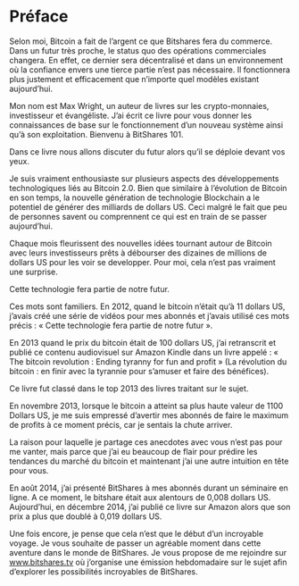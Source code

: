 Préface
=======

Selon moi, Bitcoin a fait de l’argent ce que Bitshares fera du commerce. Dans un futur très proche, le status quo des opérations commerciales changera. En effet, ce dernier sera décentralisé et dans un environnement où la confiance envers une tierce partie n’est pas nécessaire. Il fonctionnera plus justement et efficacement  que n’importe quel modèles existant aujourd’hui. 

Mon nom est Max Wright, un auteur de livres sur les crypto-monnaies, investisseur et évangéliste. J’ai écrit ce livre pour vous donner les connaissances de base sur le fonctionnement d’un nouveau système ainsi qu’à son exploitation. Bienvenu à BitShares 101. 

Dans ce livre nous allons discuter du futur alors qu’il se déploie devant vos yeux. 

Je suis vraiment enthousiaste sur plusieurs aspects des développements technologiques liés au Bitcoin 2.0. Bien que similaire à l’évolution de Bitcoin en son temps, la nouvelle génération de technologie Blockchain a le potentiel de générer des milliards de dollars US. Ceci malgré le fait que peu de personnes savent ou comprennent ce qui est en train de se passer aujourd’hui. 

Chaque mois fleurissent des nouvelles idées tournant autour de Bitcoin avec leurs investisseurs prêts à débourser des dizaines de millions de dollars US pour les voir se developper. Pour moi, cela n’est pas vraiment une surprise. 

Cette technologie fera partie de notre futur. 

Ces mots sont familiers. En 2012, quand le bitcoin n’était qu’à 11 dollars US, j’avais créé une série de vidéos pour mes abonnés et j’avais utilisé ces mots précis : « Cette technologie fera partie de notre futur ». 

En 2013 quand le prix du bitcoin était de 100 dollars US, j’ai retranscrit et publié ce contenu audiovisuel sur Amazon Kindle dans un livre appelé : « The bitcoin revolution : Ending tyranny for fun and profit » (La révolution du bitcoin : en finir avec la tyrannie pour s’amuser et faire des bénéfices). 

Ce livre fut classé dans le top 2013 des livres traitant sur le sujet. 

En novembre 2013, lorsque le bitcoin a atteint sa plus haute valeur de 1100 Dollars US, je me suis empressé d’avertir mes abonnés de faire le maximum de profits à ce moment précis, car je sentais la chute arriver. 

La raison pour laquelle je partage ces anecdotes avec vous n’est pas pour me vanter, mais parce que j’ai eu beaucoup de flair pour prédire les tendances du marché du bitcoin et maintenant j’ai une autre intuition en tête pour vous. 

En août 2014, j’ai présenté BitShares à mes abonnés durant un séminaire en ligne. A ce moment, le bitshare était aux alentours de 0,008 dollars US. Aujourd’hui, en décembre 2014, j’ai publié ce livre sur Amazon alors que son prix a plus que doublé à 0,019 dollars US. 

Une fois encore, je pense que cela n’est que le début d’un incroyable voyage. Je vous souhaite de passer un agréable moment dans cette aventure dans le monde de BitShares. Je vous propose de me rejoindre sur www.bitshares.tv où j’organise une émission hebdomadaire sur le sujet afin d’explorer les possibilités incroyables de BitShares. 
